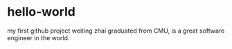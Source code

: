 # hello-world
my first github project
weiting zhai graduated from CMU, is a great software engineer in the world.
